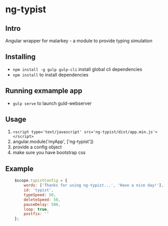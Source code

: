 # ng-typist
## Intro
Angular wrapper for malarkey - a module to provide typing simulation


## Installing
* `npm install -g gulp gulp-cli` install global cli dependencies
* `npm install` to install dependencies

## Running exmample app
* `gulp serve` to launch guld-webserver

## Usage
1. `<script type='text/javascript' src='ng-typist/dist/app.min.js'></script>`
2. angular.module('myApp', ['ng-typist'])
3. provide a config object
4. make sure you have bootstrap css

## Example
```javascript
    $scope.typistConfig = {
        words: ['Thanks for using ng-typist...', 'Have a nice day!'], 
        id: 'typist',
        typeSpeed: 50,
        deleteSpeed: 50,
        pauseDelay: 500,
        loop: true,
        postfix: ''
    };
```
